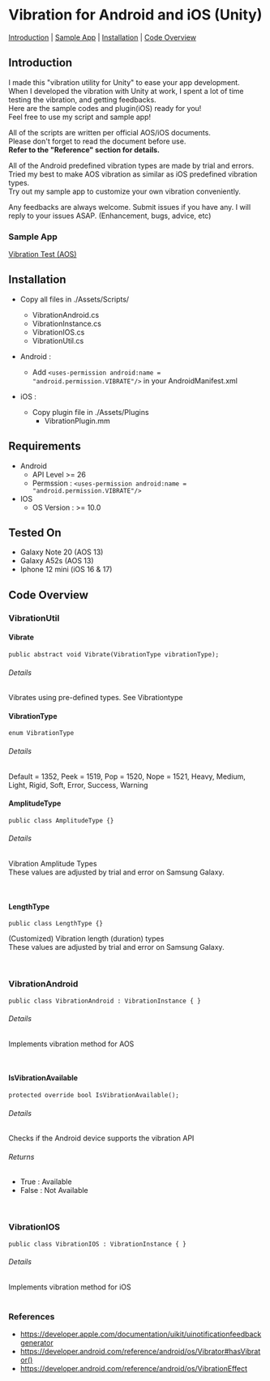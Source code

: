 # Vibration for Android and iOS (Unity)

[Introduction](introduction) | [Sample App](sample-app) | [Installation](installation) | [Code Overview](code-overview)

## Introduction
I made this "vibration utility for Unity" to ease your app development.<br/>
When I developed the vibration with Unity at work, I spent a lot of time testing the vibration, and getting feedbacks. <br/>
Here are the sample codes and plugin(iOS) ready for you! <br/>
Feel free to use my script and sample app!

All of the scripts are written per official AOS/iOS documents.<br/>
Please don't forget to read the document before use.<br/>
<b>Refer to the "Reference" section for details.</b><br/>

All of the Android predefined vibration types are made by trial and errors. <br/>
Tried my best to make AOS vibration as similar as iOS predefined vibration types. <br/>
Try out my sample app to customize your own vibration conveniently.

Any feedbacks are always welcome.
Submit issues if you have any. I will reply to your issues ASAP.
(Enhancement, bugs, advice, etc)

### Sample App
[Vibration Test (AOS)](https://play.google.com/store/apps/details?id=com.IsDororok.VibrationTester)

## Installation
- Copy all files in ./Assets/Scripts/
  - VibrationAndroid.cs
  - VibrationInstance.cs
  - VibrationIOS.cs
  - VibrationUtil.cs

- Android :
  - Add `<uses-permission android:name = "android.permission.VIBRATE"/>` in your AndroidManifest.xml
- iOS :
  * Copy plugin file in ./Assets/Plugins
    * VibrationPlugin.mm

## Requirements
- Android
  - API Level >= 26
  - Permssion : `<uses-permission android:name = "android.permission.VIBRATE"/>`
- IOS
  - OS Version : >= 10.0

## Tested On
- Galaxy Note 20 (AOS 13)
- Galaxy A52s (AOS 13)
- Iphone 12 mini (iOS 16 & 17)

## Code Overview
### VibrationUtil
#### Vibrate
```
public abstract void Vibrate(VibrationType vibrationType);
```
###### Details
Vibrates using pre-defined types.
See Vibrationtype 

#### VibrationType
```
enum VibrationType
```
###### Details
Default = 1352,
Peek = 1519,
Pop = 1520,
Nope = 1521,
Heavy,
Medium,
Light,
Rigid,
Soft,
Error,
Success,
Warning

#### AmplitudeType
```
public class AmplitudeType {}
```
###### Details
Vibration Amplitude Types <br/>
These values are adjusted by trial and error on Samsung Galaxy.<br/>

<br/>

#### LengthType
```
public class LengthType {}
```
(Customized) Vibration length (duration) types <br/>
These values are adjusted by trial and error on Samsung Galaxy.<br/>

<br/>

### VibrationAndroid
```
public class VibrationAndroid : VibrationInstance { }
```
###### Details
Implements vibration method for AOS </br>

</br>

#### IsVibrationAvailable
```
protected override bool IsVibrationAvailable();
```
###### Details
Checks if the Android device supports the vibration API
###### Returns
- True : Available
- False : Not Available

</br>

### VibrationIOS
```
public class VibrationIOS : VibrationInstance { }
```
###### Details
Implements vibration method for iOS
</br></br>

### References
- https://developer.apple.com/documentation/uikit/uinotificationfeedbackgenerator
- https://developer.android.com/reference/android/os/Vibrator#hasVibrator()
- https://developer.android.com/reference/android/os/VibrationEffect
